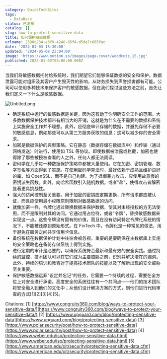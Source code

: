 ```yaml
---
category: QuickTechBites
tags:
  - DataBase
status: 已发布
catalog: []
slug: how-to-protect-sensitive-data
title: 如何保护敏感数据
urlname: 2396c234-e3f9-4248-85f4-d5de7c665fac
date: '2024-01-03 18:30:00'
updated: '2024-05-08 23:04:00'
image: 'https://www.notion.so/images/page-cover/woodcuts_15.jpg'
published: 2023-01-03T08:00:00.000Z
---
```


当我们将敏感数据托付给系统时，我们期望它们能够保证数据的安全和保护。数据泄露可能对组织及其客户产生毁灭性的影响，从财务损失到声誉损害都有可能。公司可以使用多种技术来保护客户的敏感数据，但在我们探讨这些方法之前，首先让我们定义一下什么是敏感数据。


![Untitled.png](https://prod-files-secure.s3.us-west-2.amazonaws.com/5d24fe63-e567-4804-86f9-9fdc62e13082/aa7e6578-50d6-4f37-a4e4-28071bd0fba3/Untitled.png?X-Amz-Algorithm=AWS4-HMAC-SHA256&X-Amz-Content-Sha256=UNSIGNED-PAYLOAD&X-Amz-Credential=ASIAZI2LB4663X5FL2VD%2F20250223%2Fus-west-2%2Fs3%2Faws4_request&X-Amz-Date=20250223T213321Z&X-Amz-Expires=3600&X-Amz-Security-Token=IQoJb3JpZ2luX2VjEOD%2F%2F%2F%2F%2F%2F%2F%2F%2F%2FwEaCXVzLXdlc3QtMiJHMEUCIQCJUx9BjS%2F1kejoAWdfC9GRRCSgQYcLk4C5MEllEJTF4QIgVpJ32Fxj%2FMjgCIFYOq5dj4TTjlCm%2Fh3EtGZQIaNy5wYq%2FwMIGRAAGgw2Mzc0MjMxODM4MDUiDLEsClHDry3Vo5fpSircA4dT6G9QwzLoUN56tiXDJ8s7K7rZLubGSnt6hzZF5MLIZk1UbbCZ9veR9VLbQPjbwhK1rRlznOzo53IuuNiUtCsQN6you9A32ihs%2Bq5YARQ35S5BYR0VYwvMF6Mo9CuN4en5W%2B%2Fm1y0b4Z67ydOBjUsNPIH7zoNTByBxAaYqiKIfK6v13Ym1ig5TajtLMVRXQ73C%2B4t%2FfWvC71IaPmEMNzOpSU9acWzRdCys%2FToGwd1dvHnxtAowMYaMnoHska7VLqEfUPGy9VFSEZfMZodmnKzvzD4Tavb1MGeHMaZyWg9YTfi9tSQdXqeycS2E7OyVWS6BOgrIWq9Qar3kpMJSB%2FCLKFC7dKBf5yLhYKbX7rZe6gh4NzXWjCItKNSfNuQfBIBoGzDDT6%2BAdYWodMb%2FLslUM8VXQkkbkqxaSt1n3OLz38Psv%2FmK%2BwfUnaayKSxOP%2FW8ymxe%2Bjb58VUyi0TXQtZWN9RlwWEctq7oK0p7MbGWefJMN34AUWiXwIyYQ0IiYofNkxKGX1jH6E9ENEPZHBgN%2F9x10ARxJgAE7ddHEtqtZ1EZhupzLKsHEP57szyTsTQgnsG%2FdyZgq6Fxi8duixOGGRkbvZo2AW4Oum0W3IOiZELGe4fUhOmrVHCyMNST7b0GOqUBSJXDjEWLMbMbmE4TshcYxlmVZUNSqrBScfoGyOtAkZ3L19M3dELQKz0HkcDmOe10lCb9kdpWWS0yv800nTw%2FEpQu8i1NMeTKmjzNgyCuSkJjrccdMmSaZbWpdA1hRzUcHPmfk09VYcv%2B7o9PrCV33%2FszCMERO6TpeZtEw%2F1%2BKMPvKqwPra9RfbR1iK3IAqInDGc46DyUq7fCBU0uZBOi5Cs4ozCE&X-Amz-Signature=75277b81ccda1698957a12ffb077b42c11f657c82d4f85dddf4a7d1b70bb5bfd&X-Amz-SignedHeaders=host&x-id=GetObject)

- 确定系统中运行的敏感数据是关键，因为这有助于你明确安全工作的范围。大多数数据保护技术都带有相当大的开销，这就是为什么在不需要的数据和系统上实施安全工作并不理想。此外，应彻底审计存储的数据，并避免存储不必要的敏感信息，例如那些可以从第三方服务获取的信息；这可以减少你的安全需求。
- 加密是数据保护的典型策略。它在静态（数据存储在数据库中）和传输（通过网络发送）时进行，使用如 TSL 等协议。即使数据被泄露或拦截，加密也使得除了那些被授权查看的人之外，任何人都无法阅读。
- 密码学在几乎每一种数据保护策略中都被大量使用。它在加密、密钥管理、数字签名等方面得到了实施。在使用密码学算法时，最好依赖于成熟且维护良好的库，如 OpenSSL，而不是自己构建。为了抵御暴力攻击，应使用故意慢的密钥派生函数。此外，向哈希函数引入随机数据，或者"盐"，使得攻击者解密显著更具挑战性。
- 强大的访问控制至关重要。用于加密的密钥应定期更换，所有请求都应被认证，而且应使用最小权限原则限制对敏感数据的访问。
- 就像加密一样，令牌化通过替换数据来保护数据，使其对未经授权的方无法使用，而不是限制对其的访问。它通过用占位符，或者"令牌"，替换敏感数据来实现这一点。这些令牌没有固有的价值，而且在没有访问特定令牌化系统的情况下，不能被还原到原始形式。在 FinTech 中，令牌化是一种常见的做法，用于避免在服务之间共享信用卡信息。
- 备份系统在数据保护计划中往往会被忽视。重要的是要确保在主数据库上实施的安全策略也在备份存储系统上得到实施。
- 进行定期的审计是必要的，以确保系统符合最新和最有效的安全实践。通过持续的监控，技术团队可以在它们成为主要威胁之前，识别并解决潜在的漏洞。此外，持续的培训和教育对于提高技术团队的技能以及了解新出现的安全威胁至关重要。
- 保护敏感数据远非"设定并忘记"的任务，它需要一个持续的过程，需要在全方位上对安全进行承诺。高度安全的系统往往有一个共同点——他们的技术团队将安全融入到他们的文化中；从他们设计解决方案的方式，到他们进行代码审查的方式[1][2][3][4][5]。

Citations:
[1] [https://www.congruity360.com/blog/ways-to-protect-your-sensitive-data/](https://www.congruity360.com/blog/ways-to-protect-your-sensitive-data/)
[2] [https://www.upguard.com/blog/protecting-sensitive-data](https://www.upguard.com/blog/protecting-sensitive-data)
[3] [https://www.polar.security/post/how-to-protect-sensitive-data](https://www.polar.security/post/how-to-protect-sensitive-data)
[4] [https://www.weber.edu/iso/protecting-sensitive-data.html](https://www.weber.edu/iso/protecting-sensitive-data.html)
[5] [https://www.american.edu/oit/security/protecting-sensitive-data.cfm](https://www.american.edu/oit/security/protecting-sensitive-data.cfm)

